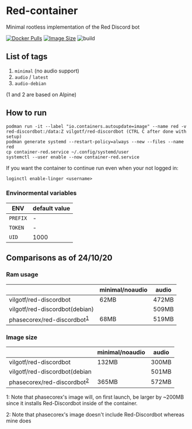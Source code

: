 # Red-container
Minimal rootless implementation of the Red Discord bot

[![Docker Pulls](https://img.shields.io/docker/pulls/vilgotf/red-discordbot)](https://hub.docker.com/r/vilgotf/red-discordbot)
[![Image Size](https://images.microbadger.com/badges/image/vilgotf/red-discordbot.svg)](https://microbadger.com/images/vilgotf/red-discordbot)
![build](https://github.com/vilgotf/Red-container/workflows/build/badge.svg?branch=main)

## List of tags
1. `minimal` (no audio support)
2. `audio` / `latest`
3. `audio-debian`

(1 and 2 are based on Alpine)

## How to run
```
podman run -it --label "io.containers.autoupdate=image" --name red -v red-discordbot:/data:Z vilgotf/red-discordbot (CTRL C after done with setup)
podman generate systemd --restart-policy=always --new --files --name red
cp container-red.service ~/.config/systemd/user
systemctl --user enable --now container-red.service
```

If you want the container to continue run even when your not logged in:
```
loginctl enable-linger <username>
```

### Envinormental variables
| ENV | default value |
| --- | ---
| `PREFIX` | -
| `TOKEN` | -
| `UID` | 1000

## Comparisons as of 24/10/20
### Ram usage
| | minimal/noaudio | audio |
| --- | --- | ---
| vilgotf/red-discordbot | 62MB | 472MB
| vilgotf/red-discordbot(debian) | | 509MB
| phasecorex/red-discordbot<sup>[1](#phasecorex-ram)</sup> | 68MB | 519MB

### Image size
| | minimal/noaudio | audio
| --- | --- | ---
| vilgotf/red-discordbot | 132MB | 300MB
| vilgotf/red-discordbot(debian | | 501MB
| phasecorex/red-discordbot<sup>[2](#phasecorex-image)</sup> | 365MB | 572MB

<a name="phasecorex-ram">1</a>: Note that phasecorex's image will, on first launch, be larger by ~200MB since it installs Red-Discordbot inside of the container.

<a name="phasecorex-image">2</a>: Note that phasecorex's image doesn't include Red-Discordbot whereas mine does

